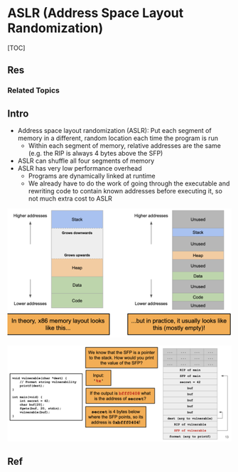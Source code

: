 # ASLR (Address Space Layout Randomization)

[TOC]



## Res
### Related Topics



## Intro
- Address space layout randomization (ASLR): Put each segment of memory in a different, random location each time the program is run
	- Within each segment of memory, relative addresses are the same (e.g. the RIP is always 4 bytes above the SFP)
- ASLR can shuffle all four segments of memory
- ASLR has very low performance overhead
	- Programs are dynamically linked at runtime
	- We already have to do the work of going through the executable and rewriting code to contain known addresses before executing it, so not much extra cost to ASLR

![](../../../../../../Assets/Pics/Screenshot%202024-09-17%20at%2010.38.37.png)

![](../../../../../../Assets/Pics/Screenshot%202024-09-17%20at%2010.39.27.png)



## Ref

